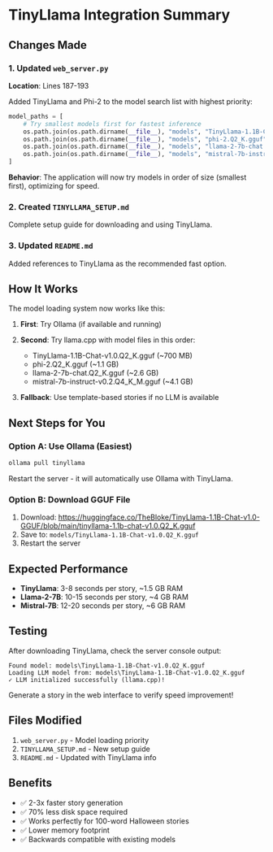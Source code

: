 # TinyLlama Integration Summary

## Changes Made

### 1. Updated `web_server.py`
**Location**: Lines 187-193

Added TinyLlama and Phi-2 to the model search list with highest priority:

```python
model_paths = [
    # Try smallest models first for fastest inference
    os.path.join(os.path.dirname(__file__), "models", "TinyLlama-1.1B-Chat-v1.0.Q2_K.gguf"),
    os.path.join(os.path.dirname(__file__), "models", "phi-2.Q2_K.gguf"),
    os.path.join(os.path.dirname(__file__), "models", "llama-2-7b-chat.Q2_K.gguf"),
    os.path.join(os.path.dirname(__file__), "models", "mistral-7b-instruct-v0.2.Q4_K_M.gguf")
]
```

**Behavior**: The application will now try models in order of size (smallest first), optimizing for speed.

### 2. Created `TINYLLAMA_SETUP.md`
Complete setup guide for downloading and using TinyLlama.

### 3. Updated `README.md`
Added references to TinyLlama as the recommended fast option.

## How It Works

The model loading system now works like this:

1. **First**: Try Ollama (if available and running)
2. **Second**: Try llama.cpp with model files in this order:
   - TinyLlama-1.1B-Chat-v1.0.Q2_K.gguf (~700 MB)
   - phi-2.Q2_K.gguf (~1.1 GB)
   - llama-2-7b-chat.Q2_K.gguf (~2.6 GB)
   - mistral-7b-instruct-v0.2.Q4_K_M.gguf (~4.1 GB)

3. **Fallback**: Use template-based stories if no LLM is available

## Next Steps for You

### Option A: Use Ollama (Easiest)
```powershell
ollama pull tinyllama
```
Restart the server - it will automatically use Ollama with TinyLlama.

### Option B: Download GGUF File
1. Download: https://huggingface.co/TheBloke/TinyLlama-1.1B-Chat-v1.0-GGUF/blob/main/tinyllama-1.1b-chat-v1.0.Q2_K.gguf
2. Save to: `models/TinyLlama-1.1B-Chat-v1.0.Q2_K.gguf`
3. Restart the server

## Expected Performance

- **TinyLlama**: 3-8 seconds per story, ~1.5 GB RAM
- **Llama-2-7B**: 10-15 seconds per story, ~4 GB RAM
- **Mistral-7B**: 12-20 seconds per story, ~6 GB RAM

## Testing

After downloading TinyLlama, check the server console output:

```
Found model: models\TinyLlama-1.1B-Chat-v1.0.Q2_K.gguf
Loading LLM model from: models\TinyLlama-1.1B-Chat-v1.0.Q2_K.gguf
✓ LLM initialized successfully (llama.cpp)!
```

Generate a story in the web interface to verify speed improvement!

## Files Modified

1. `web_server.py` - Model loading priority
2. `TINYLLAMA_SETUP.md` - New setup guide
3. `README.md` - Updated with TinyLlama info

## Benefits

- ✅ 2-3x faster story generation
- ✅ 70% less disk space required
- ✅ Works perfectly for 100-word Halloween stories
- ✅ Lower memory footprint
- ✅ Backwards compatible with existing models


